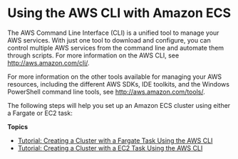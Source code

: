 # Using the AWS CLI with Amazon ECS<a name="ECS_AWSCLI"></a>

The AWS Command Line Interface \(CLI\) is a unified tool to manage your AWS services\. With just one tool to download and configure, you can control multiple AWS services from the command line and automate them through scripts\. For more information on the AWS CLI, see [http://aws\.amazon\.com/cli/](http://aws.amazon.com/cli/)\.

For more information on the other tools available for managing your AWS resources, including the different AWS SDKs, IDE toolkits, and the Windows PowerShell command line tools, see [http://aws\.amazon\.com/tools/](http://aws.amazon.com/tools/)\.

The following steps will help you set up an Amazon ECS cluster using either a Fargate or EC2 task:

**Topics**
+ [Tutorial: Creating a Cluster with a Fargate Task Using the AWS CLI](ECS_AWSCLI_Fargate.md)
+ [Tutorial: Creating a Cluster with a EC2 Task Using the AWS CLI](ECS_AWSCLI_EC2.md)